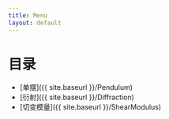 ```yaml
---
title: Menu
layout: default
---
```


# 目录

- [单摆]({{ site.baseurl }}/Pendulum)
- [衍射]({{ site.baseurl }}/Diffraction)
- [切变模量]({{ site.baseurl }}/ShearModulus)
